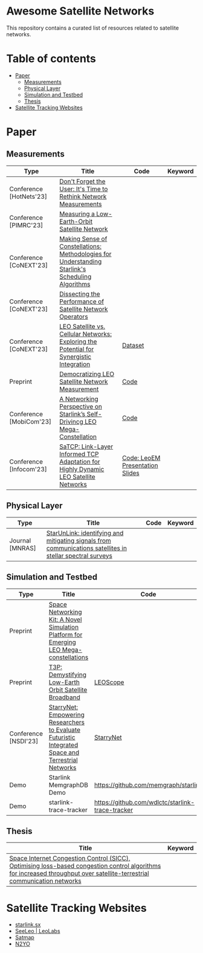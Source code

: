 Awesome Satellite Networks
==========================

This repository contains a curated list of resources related to satellite networks.

Table of contents
=================

* [Paper](#paper)
   * [Measurements](#measurements)
   * [Physical Layer](#physical-layer)
   * [Simulation and Testbed](#simulation-and-testbed)
   * [Thesis](#thesis)
* [Satellite Tracking Websites](#satellite-tracking-websites)

Paper
=====

Measurements
------------

| Type          | Title         | Code          | Keyword       |
| ------------- | ------------- | ------------- | ------------- |
| Conference [HotNets'23]   | [Don't Forget the User: It's Time to Rethink Network Measurements](https://bdebopam.github.io/papers/hotnets23_USaaS.pdf)  |  | |
| Conference [PIMRC'23]    | [Measuring a Low-Earth-Orbit Satellite Network](https://ieeexplore.ieee.org/abstract/document/10294034) | | |
| Conference [CoNEXT'23]   | [Making Sense of Constellations: Methodologies for Understanding Starlink's Scheduling Algorithms](https://dl.acm.org/doi/10.1145/3624354.3630586)  | | |
| Conference [CoNEXT'23] | [Dissecting the Performance of Satellite Network Operators](https://arxiv.org/abs/2310.15808) | | | 
| Conference [CoNEXT'23] | [LEO Satellite vs. Cellular Networks: Exploring the Potential for Synergistic Integration](https://dl.acm.org/doi/10.1145/3624354.3630588) | [Dataset](https://github.com/Starlink-Project/Satellite-vs-Cellular) | |
| Preprint | [Democratizing LEO Satellite Network Measurement](https://arxiv.org/abs/2306.07469) | [Code](https://github.com/stanford-esrg/LEO_HitchHiking) | | 
| Conference [MobiCom'23] | [A Networking Perspective on Starlink’s Self-Drivincg LEO Mega-Constellation](https://github.com/self-driving-satellite-network/starlink-autonomous-driving/blob/main/Mobicom23.pdf) | [Code](https://github.com/self-driving-satellite-network/starlink-autonomous-driving) | | |
| Conference [Infocom'23] | [SaTCP: Link-Layer Informed TCP Adaptation for Highly Dynamic LEO Satellite Networks](http://xyzhang.ucsd.edu/papers/Xuyang.Cao_INFOCOM23_SaTCP.pdf) | [Code: LeoEM](https://github.com/XuyangCaoUCSD/LeoEM) [Presentation](https://drive.google.com/file/d/1y6paIiq6XKSTxFPuO9zbE01xaxY1jAIu/view) [Slides](https://drive.google.com/file/d/17w3MJe5WKJMxw2K0kOkeLbDjU5spNM0H/view) | | 

Physical Layer
--------------

| Type          | Title         | Code          | Keyword       |
| ------------- | ------------- | ------------- | ------------- |
| Journal [MNRAS] | [StarUnLink: identifying and mitigating signals from communications satellites in stellar spectral surveys](https://arxiv.org/abs/2306.16485) | |

Simulation and Testbed
----------------------

| Type          | Title         | Code          | Keyword       |
| ------------- | ------------- | ------------- | ------------- |
| Preprint      | [Space Networking Kit: A Novel Simulation Platform for Emerging LEO Mega-constellations](https://arxiv.org/abs/2401.07511) | | |
| Preprint      | [T3P: Demystifying Low-Earth Orbit Satellite Broadband](https://arxiv.org/abs/2310.11835) | [LEOScope](https://github.com/leoscope-testbed/global-testbed) | |
| Conference [NSDI'23] | [StarryNet: Empowering Researchers to Evaluate Futuristic Integrated Space and Terrestrial Networks](https://www.usenix.org/conference/nsdi23/presentation/lai-zeqi) | [StarryNet](https://github.com/SpaceNetLab/StarryNet) | |
| Demo          | Starlink MemgraphDB Demo | https://github.com/memgraph/starlink | |
| Demo          | starlink-trace-tracker   | https://github.com/wdlctc/starlink-trace-tracker | |

Thesis
------

| Title | Keyword |
| ----- | ------- |
| [Space Internet Congestion Control (SICC), Optimising loss-based congestion control algorithms for increased throughput over satellite-terrestrial communication networks](http://essay.utwente.nl/93782/1/pawirotaroeno_MSc_EE.pdf) | |

Satellite Tracking Websites
===========================

+ [starlink.sx](https://starlink.sx)
+ [SeeLeo | LeoLabs](https://platform.leolabs.space/visualization)
+ [Satmap](https://satmap.space/)
+ [N2YO](https://www.n2yo.com/)
